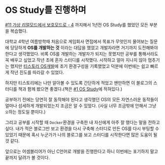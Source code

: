 # OS Study를 진행하며

<a href="https://knero.github.io/#/contents?path=/contents/dev/2020/04/07/os-study-12.md" target="_blank">#11 가상 리얼모드에서 보호모드로 - 4</a> 까지해서 1년전 OS Study를 했었던 모든 부분을 복습했다.

대학교 4학년 여름방학때 처음으로 게임회사 면접에서 목표가 무엇인지 물어보는 질문에 당당하게 **OS를 개발하는 것** 이라는 대답을 했었고 개발자라면 거기까지 도전해봐야 한다고 생각했었다. 
비록 OS를 개발하는 개발자가 되지는 못했지만 공부를 통해서라도 꼭 배우고 싶었고 작년 초에 혼자 스터디를 시작했다. 시작하고 얼마 지나지 않아 멈추기는 했지만 [티스토리 OS개발](https://jamcode.tistory.com/category/OS%20개발)에 초기 환경구성을 기록했었고 덕분에 이번에는 쉽고 빠르게 작년 진도를 따라갈 수 있었다.

하지만 티스토리에는 나만 알아볼 수 있도록 간단하게 적었고 왠만하면 이 블로그의 스터디를 책과 함께 봤으면 좋겠다.(책은 <a href="https://knero.github.io/#/contents?path=/contents/dev/2020/03/10/os-study-1.md" target="_blank">#1 OS Study</a>에 적혀있다.)

공부하기 전에는 당연히 잘 동작해야 된다고 생각했던 OS의 모든 자연스러운 동작들이 얼마나 섬세하게 개발되었는지 조금은 알 수 있었다.
(사실 너무 조금밖에 안해서 그냥 `오`하는 정도일 뿐이다.)

그리고 공부를 시작할 때 `Docker`환경을 구축한 내 자신에게 아주 잘 했다는 말을 전하고 싶다.
내가 적은 블로그만 보고 환경을 다시 구축해 스터디로 만든 OS를 다시 부팅할 수 있었기 때문에 혹시 누군가가 나의 블로그를 보고 스터디를 시작한다면 많은 도움이 될 것 같다.

앞으로는 어셈블리어가 아닌 C언어로 개발을 진행한다고 하니 이번에는 포기하지 말고 끝까지 달려가 볼 것이다.